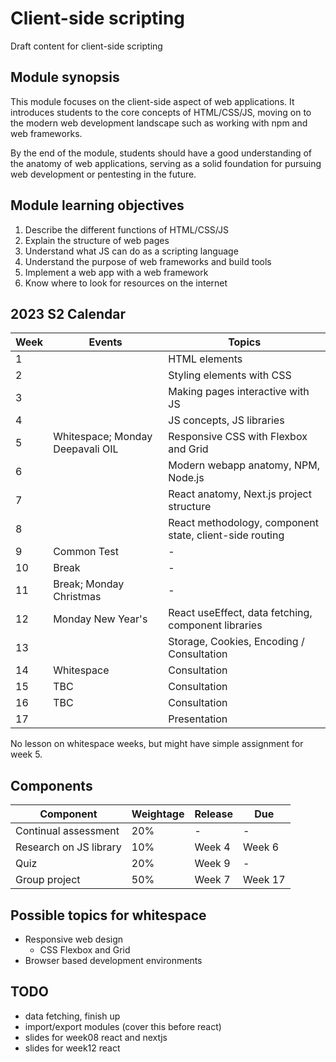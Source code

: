 # Client-side scripting

Draft content for client-side scripting

## Module synopsis

This module focuses on the client-side aspect of web applications. It introduces students to the core concepts of HTML/CSS/JS, moving on to the modern web development landscape such as working with npm and web frameworks.

By the end of the module, students should have a good understanding of the anatomy of web applications, serving as a solid foundation for pursuing web development or pentesting in the future.

## Module learning objectives

1. Describe the different functions of HTML/CSS/JS
2. Explain the structure of web pages
3. Understand what JS can do as a scripting language
4. Understand the purpose of web frameworks and build tools
5. Implement a web app with a web framework
6. Know where to look for resources on the internet

## 2023 S2 Calendar

| Week | Events                           | Topics                                                  |
| ---- | -------------------------------- | ------------------------------------------------------- |
| 1    |                                  | HTML elements                                           |
| 2    |                                  | Styling elements with CSS                               |
| 3    |                                  | Making pages interactive with JS                        |
| 4    |                                  | JS concepts, JS libraries                               |
| 5    | Whitespace; Monday Deepavali OIL | Responsive CSS with Flexbox and Grid                    |
| 6    |                                  | Modern webapp anatomy, NPM, Node.js                     |
| 7    |                                  | React anatomy, Next.js project structure                |
| 8    |                                  | React methodology, component state, client-side routing |
| 9    | Common Test                      | -                                                       |
| 10   | Break                            | -                                                       |
| 11   | Break; Monday Christmas          | -                                                       |
| 12   | Monday New Year's                | React useEffect, data fetching, component libraries     |
| 13   |                                  | Storage, Cookies, Encoding / Consultation               |
| 14   | Whitespace                       | Consultation                                            |
| 15   | TBC                              | Consultation                                            |
| 16   | TBC                              | Consultation                                            |
| 17   |                                  | Presentation                                            |

No lesson on whitespace weeks, but might have simple assignment for week 5.

## Components

| Component              | Weightage | Release | Due     |
| ---------------------- | --------- | ------- | ------- |
| Continual assessment   | 20%       | -       | -       |
| Research on JS library | 10%       | Week 4  | Week 6  |
| Quiz                   | 20%       | Week 9  | -       |
| Group project          | 50%       | Week 7  | Week 17 |

## Possible topics for whitespace

- Responsive web design
  - CSS Flexbox and Grid
- Browser based development environments

## TODO

- data fetching, finish up
- import/export modules (cover this before react)
- slides for week08 react and nextjs
- slides for week12 react
